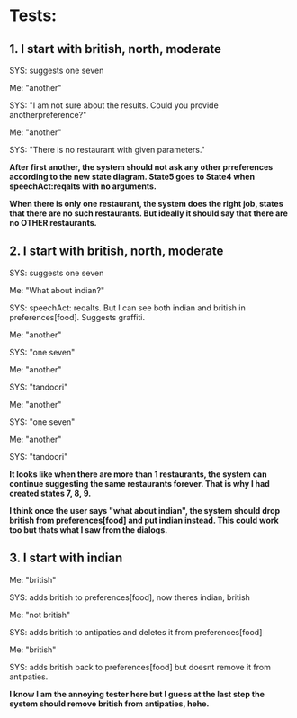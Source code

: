 # Tests:
## 1. I start with british, north, moderate
SYS: suggests one seven

Me: "another"

SYS: "I am not sure about the results. Could you provide anotherpreference?"

Me: "another"

SYS: "There is no restaurant with given parameters."

**After first another, the system should not ask any other prreferences according to the new state diagram. State5 goes to State4 when speechAct:reqalts with no arguments.**

**When there is only one restaurant, the system does the right job, states that there are no such restaurants. But ideally it should say that there are no OTHER restaurants.**

## 2. I start with british, north, moderate
SYS: suggests one seven

Me: "What about indian?"

SYS: speechAct: reqalts. But I can see both indian and british in preferences[food]. Suggests graffiti.

Me: "another"

SYS: "one seven"

Me: "another"

SYS: "tandoori"

Me: "another"

SYS: "one seven"

Me: "another"

SYS: "tandoori"

**It looks like when there are more than 1 restaurants, the system can continue suggesting the same restaurants forever. That is why I had created states 7, 8, 9.**

**I think once the user says "what about indian", the system should drop british from preferences[food] and put indian instead. This could work too but thats what I saw from the dialogs.**

## 3. I start with indian
Me: "british"

SYS: adds british to preferences[food], now theres indian, british

Me: "not british"

SYS: adds british to antipaties and deletes it from preferences[food]

Me: "british"

SYS: adds british back to preferences[food] but doesnt remove it from antipaties.

**I know I am the annoying tester here but I guess at the last step the system should remove british from antipaties, hehe.**
